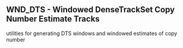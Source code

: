 ## WND_DTS - Windowed DenseTrackSet Copy Number Estimate Tracks

utilities for generating DTS windows and windowed estimates of copy number
